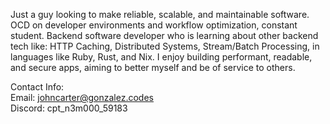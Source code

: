 <!---
JohnCarterGonzalez/JohnCarterGonzalez is a ✨ special ✨ repository because its `README.md` (this file) appears on your GitHub profile.
You can click the Preview link to take a look at your changes.
--->
Just a guy looking to make reliable, scalable, and maintainable software. OCD on developer environments and workflow 
optimization, constant student. Backend software developer who is learning about other backend tech like: HTTP Caching, Distributed Systems, Stream/Batch Processing, in languages like Ruby, Rust, and Nix. I enjoy building performant, readable, and secure apps, aiming to better myself and be of service to others. 
  
Contact Info:
  <br/>
  Email: johncarter@gonzalez.codes
  <br/>
  Discord: cpt_n3m000_59183 
